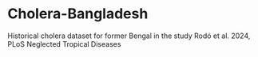 # Cholera-Bangladesh
Historical cholera dataset for former Bengal in the study Rodó et al. 2024, PLoS Neglected Tropical Diseases
